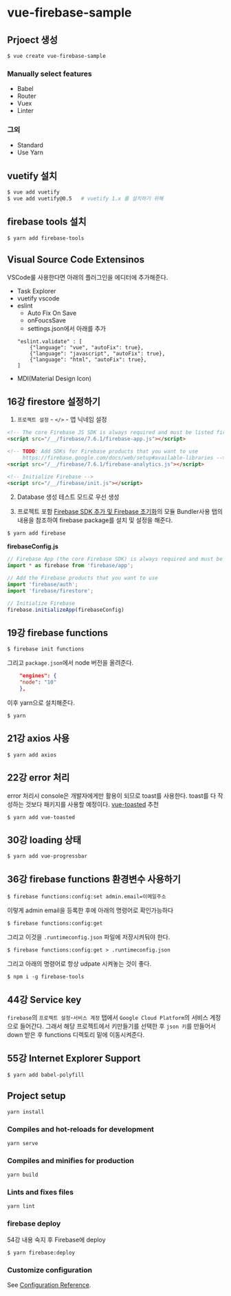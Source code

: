 # vue-firebase-sample

## Prjoect 생성
```bash
$ vue create vue-firebase-sample
```
### Manually select features
- Babel
- Router
- Vuex
- Linter

### 그외
- Standard
- Use Yarn

## vuetify 설치
```bash
$ vue add vuetify
$ vue add vuetify@0.5   # vuetify 1.x 를 설치하기 위해
```

## firebase tools 설치
```bash
$ yarn add firebase-tools
```


## Visual Source Code Extensinos
VSCode룰 사용한다면 아래의 플러그인을 에디터에 추가해준다. 
- Task Explorer
- vuetify vscode
- eslint
    - Auto Fix On Save
    - onFoucsSave
    - settings.json에서 아래를 추가
    ```
    "eslint.validate" : [
        {"language": "vue", "autoFix": true},
        {"language": "javascript", "autoFix": true},
        {"language": "html", "autoFix": true},
    ]
    ```
- MDI(Material Design Icon)

## 16강 firestore 설정하기
1. `프로젝트 설정` - `</>` - 앱 닉네임 설정
```html
<!-- The core Firebase JS SDK is always required and must be listed first -->
<script src="/__/firebase/7.6.1/firebase-app.js"></script>

<!-- TODO: Add SDKs for Firebase products that you want to use
     https://firebase.google.com/docs/web/setup#available-libraries -->
<script src="/__/firebase/7.6.1/firebase-analytics.js"></script>

<!-- Initialize Firebase -->
<script src="/__/firebase/init.js"></script>
```
2. Database 생성
테스트 모드로 우선 생성

3. 프로젝트 포함
[Firebase SDK 추가 및 Firebase 초기화](https://firebase.google.com/docs/web/setup?authuser=0#add-sdks-initialize)의 모듈 Bundler사용 탭의 내용을 참조하여 firebase package를 설치 및 설정을 해준다.
```bash
$ yarn add firebase
```

**firebaseConfig.js**
```js
// Firebase App (the core Firebase SDK) is always required and must be listed first
import * as firebase from 'firebase/app';

// Add the Firebase products that you want to use
import 'firebase/auth';
import 'firebase/firestore';

// Initialize Firebase
firebase.initializeApp(firebaseConfig)
```

## 19강 firebase functions
```
$ firebase init functions
```
그리고 `package.json`에서 node 버전을 올려준다.
```json
    "engines": {
    "node": "10"
    },
```

이후 yarn으로 설치해준다.
```
$ yarn
```

## 21강 axios 사용
```
$ yarn add axios
```

## 22강 error 처리
error 처리시 console은 개발자에게만 활용이 되므로 toast를 사용한다. toast를 다 작성하는 것보다 패키지를 사용할 예정이다. [vue-toasted](https://www.npmjs.com/package/vue-toasted) 추천
```
$ yarn add vue-toasted
```

## 30강 loading 상태
```
$ yarn add vue-progressbar
```

## 36강 firebase functions 환경변수 사용하기
```
$ firebase functions:config:set admin.email=이메일주소
```

이렇게 admin email을 등록한 후에 아래의 명령어로 확인가능하다
```
$ firebase functions:config:get
```

그리고 이것을 `.runtimeconfig.json` 파일에 저장시켜둬야 한다.

```
$ firebase functions:config:get > .runtimeconfig.json
```

그리고 아래의 명령어로 항상 udpate 시켜놓는 것이 좋다.
```
$ npm i -g firebase-tools
```

## 44강 Service key
`firebase`의 `프로젝트 설정`-`서비스 계정` 탭에서 `Google Cloud Platform`의 서비스 계정으로 들어간다. 그래서 해당 프로젝트에서 키만들기를 선택한 후 `json 키`를 만들어서 down 받은 후 functions 디렉토리 밑에 이동시켜준다.

## 55강 Internet Explorer Support
```shell script
$ yarn add babel-polyfill
```






## Project setup
```
yarn install
```

### Compiles and hot-reloads for development
```
yarn serve
```

### Compiles and minifies for production
```
yarn build
```

### Lints and fixes files
```
yarn lint
```

### firebase deploy
54강 내용 숙지 후 Firebase에 deploy
```shell script
$ yarn firebase:deploy
```

### Customize configuration
See [Configuration Reference](https://cli.vuejs.org/config/).


